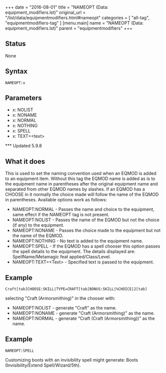 +++
date = "2016-08-01"
title = "NAMEOPT (Data: equipment_modifiers.lst)"
original_url = "/list/data/equipmentmodifiers.html#nameopt"
categories = [ "all-tag", "equipmentmodifiers-tag" ]
[menu.main]
    name = "NAMEOPT (Data: equipment_modifiers.lst)"
    parent = "equipmentmodifiers"
+++

## Status

None

## Syntax

`NAMEOPT:x`

## Parameters

-   x: NOLIST
-   x: NONAME
-   x: NORMAL
-   x: NOTHING
-   x: SPELL
-   x: TEXT=&lt;text&gt;



<span id="nameopt"></span> \*\*\* Updated 5.9.8

What it does
------------

This is used to set the naming convention used when an EQMOD is added to
an equipment item. Without this tag the EQMOD name is added as is to the
equipment name in parentheses after the original equipment name and
separated from other EQMOD names by slashes. If an EQMOD has a CHOOSE in
it normally the choice made will follow the name of the EQMOD in
parentheses. Available options work as follows:

-   NAMEOPT:NORMAL - Passes the name and choice to the equipment, same
    effect if the NAMEOPT tag is not present.
-   NAMEOPT:NOLIST - Passes the name of the EQMOD but not the choice
    (if any) to the equipment.
-   NAMEOPT:NONAME - Passes the choice made to the equipment but not the
    name of the EQMOD.
-   NAMEOPT:NOTHING - No text is added to the equipment name.
-   NAMEOPT:SPELL - If the EQMOD has a spell chooser this option passes
    the spell details to the equipment. The details displayed are:
    SpellName/Metamagic feat applied/Class/Level.
-   NAMEOPT:TEXT=&lt;Text&gt; - Specified text is passed to
    the equipment.

Example
-------

`Craft[tab]CHOOSE:SKILL|TYPE=CRAFT[tab]BONUS:SKILL|%CHOICE|2[tab]`

selecting "Craft (Armorsmithing)" in the chooser with:

-   NAMEOPT:NOLIST - generate "Craft" as the name.
-   NAMEOPT:NONAME - generate "Craft (Armorsmithing)" as the name.
-   NAMEOPT:NORMAL - generate "Craft (Craft (Armorsmithing))" as
    the name.

Example
-------

`NAMEOPT:SPELL`

Customizing boots with an invisibility spell might generate: Boots
(Invisibility/Extend Spell/Wizard/5th).

